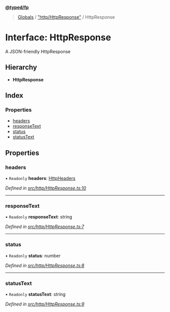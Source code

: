 **[@typed/fp](../README.md)**

> [Globals](../globals.md) / ["http/HttpResponse"](../modules/_http_httpresponse_.md) / HttpResponse

# Interface: HttpResponse

A JSON-friendly HttpResponse

## Hierarchy

* **HttpResponse**

## Index

### Properties

* [headers](_http_httpresponse_.httpresponse.md#headers)
* [responseText](_http_httpresponse_.httpresponse.md#responsetext)
* [status](_http_httpresponse_.httpresponse.md#status)
* [statusText](_http_httpresponse_.httpresponse.md#statustext)

## Properties

### headers

• `Readonly` **headers**: [HttpHeaders](../modules/_http_httpheaders_.md#httpheaders)

*Defined in [src/http/HttpResponse.ts:10](https://github.com/TylorS/typed-fp/blob/41076ce/src/http/HttpResponse.ts#L10)*

___

### responseText

• `Readonly` **responseText**: string

*Defined in [src/http/HttpResponse.ts:7](https://github.com/TylorS/typed-fp/blob/41076ce/src/http/HttpResponse.ts#L7)*

___

### status

• `Readonly` **status**: number

*Defined in [src/http/HttpResponse.ts:8](https://github.com/TylorS/typed-fp/blob/41076ce/src/http/HttpResponse.ts#L8)*

___

### statusText

• `Readonly` **statusText**: string

*Defined in [src/http/HttpResponse.ts:9](https://github.com/TylorS/typed-fp/blob/41076ce/src/http/HttpResponse.ts#L9)*
